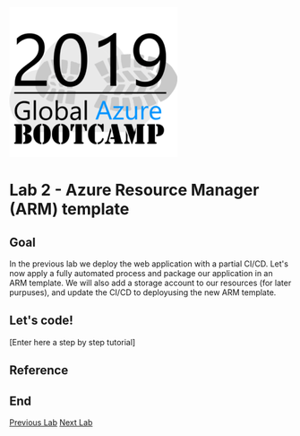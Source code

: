 ![gablogo][gablogo]

# Lab 2 - Azure Resource Manager (ARM) template 

## Goal

In the previous lab we deploy the web application with a partial CI/CD. Let's now apply a fully automated process and package our application in an ARM template. We will also add a storage account to our resources (for later purpuses), and update the CI/CD to deployusing the new ARM template.

## Let's code!

[Enter here a step by step tutorial]


## Reference

## End
[Previous Lab](../Lab1/README.md)
[Next Lab](../Lab3/README.md)

[gablogo]: ../medias/GlobalAzureBootcamp2019.png "Global Azure Bootcamp 2019"